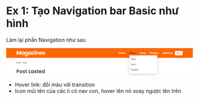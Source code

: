 # Ex 1: Tạo Navigation bar Basic như hình


Làm lại phần Navigation như sau

![](navigation.png)

- Hover link: đổi màu với transition
- Icon mũi tên của các li có nav con, hover lên nó xoay ngược lên trên